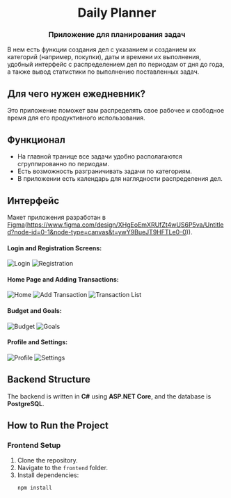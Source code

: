 <h1 align="center">Daily Planner </h1>
<h3 align="center">Приложение для планирования задач</h3>
В нем есть функции создания дел с указанием и созданием их категорий (например, покупки), даты и времени их выполнения, удобный интерфейс с распределением дел по периодам от дня до года, а также вывод статистики по выполнению поставленных задач.

## Для чего нужен ежедневник?

Это приложение поможет вам распределять свое рабочее и свободное время для его продуктивного использования.

## Функционал

- На главной транице все задачи удобно располагаются сгруппированно по периодам.
- Есть возможность разграничивать задачи по категориям.
- В приложении есть календарь для наглядности распределения дел.

## Интерфейс

Макет приложения разработан в  [Figma]([https://www.example.com])(https://www.figma.com/design/XHgEoEmXRUfZt4wUS6P5va/Untitled?node-id=0-1&node-type=canvas&t=ywY9BueJT9HFTLe0-0)).

#### Login and Registration Screens:
![Login](link_to_image1) ![Registration](link_to_image2)

#### Home Page and Adding Transactions:
![Home](link_to_image3) ![Add Transaction](link_to_image4) ![Transaction List](link_to_image5)

#### Budget and Goals:
![Budget](link_to_image6) ![Goals](link_to_image7)

#### Profile and Settings:
![Profile](link_to_image8) ![Settings](link_to_image9)

## Backend Structure

The backend is written in **C#** using **ASP.NET Core**, and the database is **PostgreSQL**.

## How to Run the Project

### Frontend Setup
1. Clone the repository.
2. Navigate to the `frontend` folder.
3. Install dependencies:
   ```bash
   npm install
